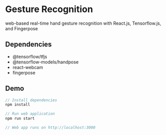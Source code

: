 # Gesture Recognition
web-based real-time hand gesture recognition with React.js, Tensorflow.js, and Fingerpose
## Dependencies
- @tensorflow/tfjs
- @tensorflow-models/handpose
- react-webcam
- fingerpose
## Demo
```javascript
// Install dependencies
npm install

// Run web application
npm run start

// Web app runs on http://localhost:3000
```
